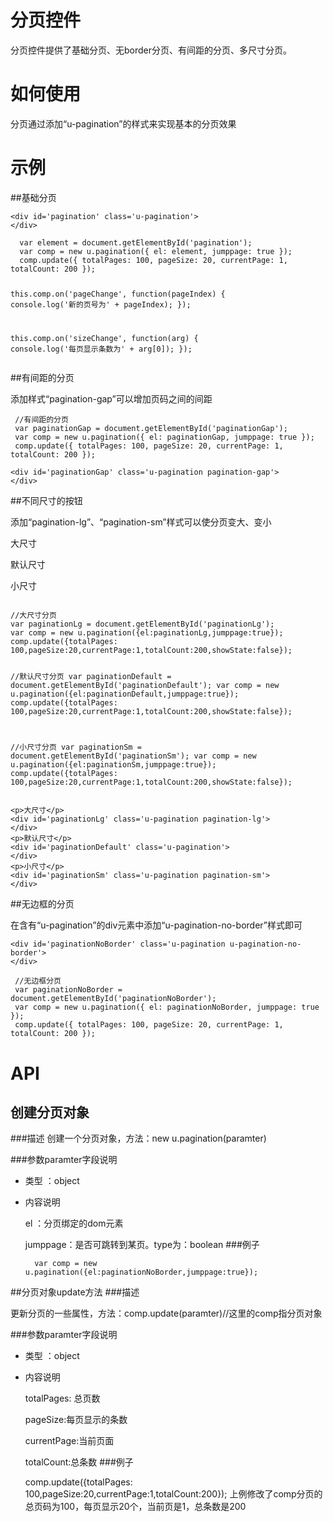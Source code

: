 # 分页控件

分页控件提供了基础分页、无border分页、有间距的分页、多尺寸分页。

# 如何使用

分页通过添加“u-pagination”的样式来实现基本的分页效果

# 示例


##基础分页

<div class="example-content"><div id='pagination' class='u-pagination'>
</div>
</div>
<script>  var element = document.getElementById('pagination');
  var comp = new u.pagination({ el: element, jumppage: true });
  comp.update({ totalPages: 100, pageSize: 20, currentPage: 1, totalCount: 200 });

  this.comp.on('pageChange', function(pageIndex) {
      console.log('新的页号为' + pageIndex);
  });

  this.comp.on('sizeChange', function(arg) {
      console.log('每页显示条数为' + arg[0]);
  });

</script>
<div class="examples-code"><pre><code>&lt;div id='pagination' class='u-pagination'>
&lt;/div></code></pre>
</div>
<div class="examples-code"><pre><code>  var element = document.getElementById('pagination');
  var comp = new u.pagination({ el: element, jumppage: true });
  comp.update({ totalPages: 100, pageSize: 20, currentPage: 1, totalCount: 200 });

  this.comp.on('pageChange', function(pageIndex) {
      console.log('新的页号为' + pageIndex);
  });

  this.comp.on('sizeChange', function(arg) {
      console.log('每页显示条数为' + arg[0]);
  });
</code></pre>
</div>

##有间距的分页

添加样式“pagination-gap”可以增加页码之间的间距
<script> //有间距的分页
 var paginationGap = document.getElementById('paginationGap');
 var comp = new u.pagination({ el: paginationGap, jumppage: true });
 comp.update({ totalPages: 100, pageSize: 20, currentPage: 1, totalCount: 200 });

</script>
<div class="example-content"><div id='paginationGap' class='u-pagination pagination-gap'>
</div>
</div>
<div class="examples-code"><pre><code> //有间距的分页
 var paginationGap = document.getElementById('paginationGap');
 var comp = new u.pagination({ el: paginationGap, jumppage: true });
 comp.update({ totalPages: 100, pageSize: 20, currentPage: 1, totalCount: 200 });
</code></pre>
</div>
<div class="examples-code"><pre><code>&lt;div id='paginationGap' class='u-pagination pagination-gap'>
&lt;/div></code></pre>
</div>

##不同尺寸的按钮

添加“pagination-lg”、“pagination-sm”样式可以使分页变大、变小
<script>
//大尺寸分页
var paginationLg = document.getElementById('paginationLg');
var comp = new u.pagination({el:paginationLg,jumppage:true});
comp.update({totalPages: 100,pageSize:20,currentPage:1,totalCount:200,showState:false});

 //默认尺寸分页
var paginationDefault = document.getElementById('paginationDefault');
var comp = new u.pagination({el:paginationDefault,jumppage:true});
comp.update({totalPages: 100,pageSize:20,currentPage:1,totalCount:200,showState:false});

 //小尺寸分页
var paginationSm = document.getElementById('paginationSm');
var comp = new u.pagination({el:paginationSm,jumppage:true});
comp.update({totalPages: 100,pageSize:20,currentPage:1,totalCount:200,showState:false});
</script>
<div class="example-content"><p>大尺寸</p>
<div id='paginationLg' class='u-pagination pagination-lg'>
</div>
<p>默认尺寸</p>
<div id='paginationDefault' class='u-pagination'>
</div>
<p>小尺寸</p>
<div id='paginationSm' class='u-pagination pagination-sm'>
</div>
</div>
<div class="examples-code"><pre><code>
//大尺寸分页
var paginationLg = document.getElementById('paginationLg');
var comp = new u.pagination({el:paginationLg,jumppage:true});
comp.update({totalPages: 100,pageSize:20,currentPage:1,totalCount:200,showState:false});

 //默认尺寸分页
var paginationDefault = document.getElementById('paginationDefault');
var comp = new u.pagination({el:paginationDefault,jumppage:true});
comp.update({totalPages: 100,pageSize:20,currentPage:1,totalCount:200,showState:false});

 //小尺寸分页
var paginationSm = document.getElementById('paginationSm');
var comp = new u.pagination({el:paginationSm,jumppage:true});
comp.update({totalPages: 100,pageSize:20,currentPage:1,totalCount:200,showState:false});</code></pre>
</div>
<div class="examples-code"><pre><code>&lt;p>大尺寸&lt;/p>
&lt;div id='paginationLg' class='u-pagination pagination-lg'>
&lt;/div>
&lt;p>默认尺寸&lt;/p>
&lt;div id='paginationDefault' class='u-pagination'>
&lt;/div>
&lt;p>小尺寸&lt;/p>
&lt;div id='paginationSm' class='u-pagination pagination-sm'>
&lt;/div></code></pre>
</div>

##无边框的分页

在含有“u-pagination”的div元素中添加“u-pagination-no-border”样式即可
<div class="example-content"><div id='paginationNoBorder' class='u-pagination u-pagination-no-border'>
</div>
</div>
<script> //无边框分页
 var paginationNoBorder = document.getElementById('paginationNoBorder');
 var comp = new u.pagination({ el: paginationNoBorder, jumppage: true });
 comp.update({ totalPages: 100, pageSize: 20, currentPage: 1, totalCount: 200 });

</script>
<div class="examples-code"><pre><code>&lt;div id='paginationNoBorder' class='u-pagination u-pagination-no-border'>
&lt;/div></code></pre>
</div>
<div class="examples-code"><pre><code> //无边框分页
 var paginationNoBorder = document.getElementById('paginationNoBorder');
 var comp = new u.pagination({ el: paginationNoBorder, jumppage: true });
 comp.update({ totalPages: 100, pageSize: 20, currentPage: 1, totalCount: 200 });
</code></pre>
</div>


# API

## 创建分页对象

###描述
创建一个分页对象，方法：new u.pagination(paramter)

###参数paramter字段说明

* 类型 ：object
* 内容说明
	
	el ：分页绑定的dom元素

	jumppage：是否可跳转到某页。type为：boolean
###例子

		var comp = new u.pagination({el:paginationNoBorder,jumppage:true});

##分页对象update方法
###描述

更新分页的一些属性，方法：comp.update(paramter)//这里的comp指分页对象

###参数paramter字段说明
	
* 类型 ：object
* 内容说明

	totalPages: 总页数

	pageSize:每页显示的条数

	currentPage:当前页面
	
	totalCount:总条数
###例子

	 comp.update({totalPages: 100,pageSize:20,currentPage:1,totalCount:200});
上例修改了comp分页的总页码为100，每页显示20个，当前页是1，总条数是200
	

